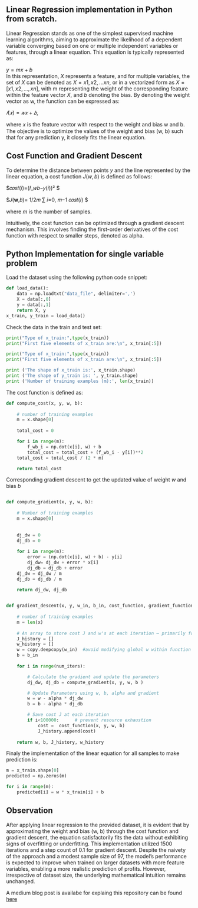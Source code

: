 ## Linear Regression implementation in Python from scratch.
Linear Regression stands as one of the simplest supervised machine learning algorithms, aiming to approximate the likelihood of a dependent variable converging based on one or multiple independent variables or features, through a linear equation. This equation is typically represented as:

$y = mx + b$ <br>
In this representation, $X$ represents a feature, and for multiple variables, the set of $X$ can be denoted as $X = {x1, x2, … xn}$, or in a vectorized form as $X = [x1, x2, …, xn]$, with m representing the weight of the corresponding feature within the feature vector $X$, and $b$ denoting the bias. By denoting the weight vector as w, the function can be expressed as:

$𝑓(𝑥) = 𝑤𝑥 + 𝑏,$

where 𝑥 is the feature vector with respect to the weight and bias w and b. The objective is to optimize the values of the weight and bias (w, b) such that for any prediction y, it closely fits the linear equation.

## Cost Function and Gradient Descent
To determine the distance between points $y$ and the line represented by the linear equation, a cost function $J(w, b)$ is defined as follows:

$𝑐𝑜𝑠𝑡(𝑖)=(𝑓_𝑤𝑏−𝑦(𝑖))² $

$𝐽(𝐰,𝑏)= 1/2𝑚 ∑ 𝑖=0, 𝑚−1 𝑐𝑜𝑠𝑡(𝑖) $

where $m$ is the number of samples.

Intuitively, the cost function can be optimized through a gradient descent mechanism. This involves finding the first-order derivatives of the cost function with respect to smaller steps, denoted as alpha.


## Python Implementation for single variable problem
Load the dataset using the following python code snippet: <br>

```python 
def load_data():
    data = np.loadtxt("data_file", delimiter=',')
    X = data[:,0]
    y = data[:,1]
    return X, y
x_train, y_train = load_data()
```
Check the data in the train and test set: <br>
```python
print("Type of x_train:",type(x_train))
print("First five elements of x_train are:\n", x_train[:5]) 

print("Type of x_train:",type(x_train))
print("First five elements of x_train are:\n", x_train[:5])

print ('The shape of x_train is:', x_train.shape)
print ('The shape of y_train is: ', y_train.shape)
print ('Number of training examples (m):', len(x_train))
```

The cost function is defined as:
```python
def compute_cost(x, y, w, b): 
    
    # number of training examples
    m = x.shape[0] 
    
    total_cost = 0

    for i in range(m):
        f_wb_i = np.dot(x[i], w) + b
        total_cost = total_cost + (f_wb_i - y[i])**2
    total_cost = total_cost / (2 * m)

    return total_cost

```
Corresponding gradient descent to get the updated value of weight $w$ and bias $b$
```python

def compute_gradient(x, y, w, b): 
    
    # Number of training examples
    m = x.shape[0]
   
    
    dj_dw = 0
    dj_db = 0
    
    for i in range(m):                             
        error = (np.dot(x[i], w) + b) - y[i]                        
        dj_dw= dj_dw + error * x[i]
        dj_db = dj_db + error                       
    dj_dw = dj_dw / m                                
    dj_db = dj_db / m
        
    return dj_dw, dj_db


def gradient_descent(x, y, w_in, b_in, cost_function, gradient_function, alpha, num_iters): 
    
    # number of training examples
    m = len(x)
    
    # An array to store cost J and w's at each iteration — primarily for graphing later
    J_history = []
    w_history = []
    w = copy.deepcopy(w_in)  #avoid modifying global w within function
    b = b_in
    
    for i in range(num_iters):

        # Calculate the gradient and update the parameters
        dj_dw, dj_db = compute_gradient(x, y, w, b )  

        # Update Parameters using w, b, alpha and gradient
        w = w - alpha * dj_dw               
        b = b - alpha * dj_db               

        # Save cost J at each iteration
        if i<100000:      # prevent resource exhaustion 
            cost =  cost_function(x, y, w, b)
            J_history.append(cost)
        
    return w, b, J_history, w_history
```
Finaly the implementation of the linear equation for all samples to make prediction is:

```python
m = x_train.shape[0]
predicted = np.zeros(m)

for i in range(m):
    predicted[i] = w * x_train[i] + b
```
## Observation
After applying linear regression to the provided dataset, it is evident that by approximating the weight and bias (w, b) through the cost function and gradient descent, the equation satisfactorily fits the data without exhibiting signs of overfitting or underfitting. This implementation utilized 1500 iterations and a step count of 0.1 for gradient descent. Despite the naivety of the approach and a modest sample size of 97, the model’s performance is expected to improve when trained on larger datasets with more feature variables, enabling a more realistic prediction of profits. However, irrespective of dataset size, the underlying mathematical intuition remains unchanged.



A medium blog post is availabe for explaing this repository can be found [here](https://hasan-shahriar.medium.com/linear-regression-implementation-in-python-from-scratch-ced6ba267460)
